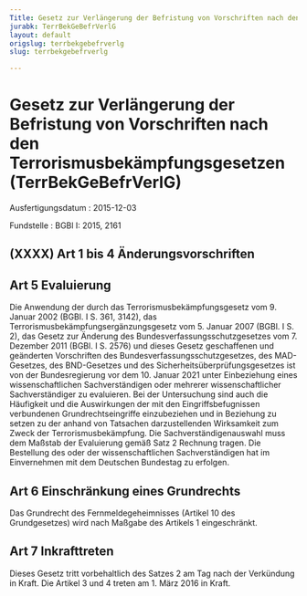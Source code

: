 ```yaml
---
Title: Gesetz zur Verlängerung der Befristung von Vorschriften nach den Terrorismusbekämpfungsgesetzen
jurabk: TerrBekGeBefrVerlG
layout: default
origslug: terrbekgebefrverlg
slug: terrbekgebefrverlg

---
```


# Gesetz zur Verlängerung der Befristung von Vorschriften nach den Terrorismusbekämpfungsgesetzen (TerrBekGeBefrVerlG)

Ausfertigungsdatum
:   2015-12-03

Fundstelle
:   BGBl I: 2015, 2161


## (XXXX) Art 1 bis 4 Änderungsvorschriften


## Art 5 Evaluierung

Die Anwendung der durch das Terrorismusbekämpfungsgesetz vom 9. Januar
2002 (BGBl. I S. 361, 3142), das
Terrorismusbekämpfungsergänzungsgesetz vom 5. Januar 2007 (BGBl. I S.
2), das Gesetz zur Änderung des Bundesverfassungsschutzgesetzes vom 7.
Dezember 2011 (BGBl. I S. 2576) und dieses Gesetz geschaffenen und
geänderten Vorschriften des Bundesverfassungsschutzgesetzes, des MAD-
Gesetzes, des BND-Gesetzes und des Sicherheitsüberprüfungsgesetzes ist
von der Bundesregierung vor dem 10. Januar 2021 unter Einbeziehung
eines wissenschaftlichen Sachverständigen oder mehrerer
wissenschaftlicher Sachverständiger zu evaluieren. Bei der
Untersuchung sind auch die Häufigkeit und die Auswirkungen der mit den
Eingriffsbefugnissen verbundenen Grundrechtseingriffe einzubeziehen
und in Beziehung zu setzen zu der anhand von Tatsachen darzustellenden
Wirksamkeit zum Zweck der Terrorismusbekämpfung. Die
Sachverständigenauswahl muss dem Maßstab der Evaluierung gemäß Satz 2
Rechnung tragen. Die Bestellung des oder der wissenschaftlichen
Sachverständigen hat im Einvernehmen mit dem Deutschen Bundestag zu
erfolgen.


## Art 6 Einschränkung eines Grundrechts

Das Grundrecht des Fernmeldegeheimnisses (Artikel 10 des
Grundgesetzes) wird nach Maßgabe des Artikels 1 eingeschränkt.


## Art 7 Inkrafttreten

Dieses Gesetz tritt vorbehaltlich des Satzes 2 am Tag nach der
Verkündung in Kraft. Die Artikel 3 und 4 treten am 1. März 2016 in
Kraft.

